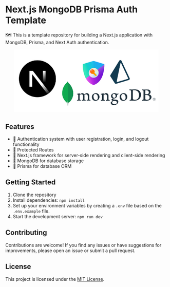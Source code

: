 # Next.js MongoDB Prisma Auth Template

🗺️ This is a template repository for building a Next.js application with MongoDB, Prisma, and Next Auth authentication.

<p align="center">
<img src="remove_me.png" width="450">
</p>

## Features

- 🚀 Authentication system with user registration, login, and logout functionality
- 🚀 Protected Routes
- 🚀 Next.js framework for server-side rendering and client-side rendering
- 🚀 MongoDB for database storage
- 🚀 Prisma for database ORM

## Getting Started

1. Clone the repository
2. Install dependencies: `npm install`
3. Set up your environment variables by creating a `.env` file based on the `.env.example` file.
4. Start the development server: `npm run dev`

## Contributing

Contributions are welcome! If you find any issues or have suggestions for improvements, please open an issue or submit a pull request.

## License

This project is licensed under the [MIT License](LICENSE).
